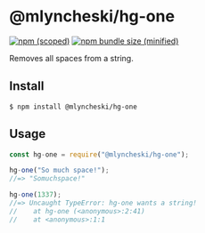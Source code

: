 # @mlyncheski/hg-one

[![npm (scoped)](https://img.shields.io/npm/v/@mlyncheski/hg-one.svg)](https://www.npmjs.com/package/@mlyncheski/hg-one)
[![npm bundle size (minified)](https://img.shields.io/bundlephobia/min/@mlyncheski/hg-one.svg)](https://www.npmjs.com/package/@mlyncheski/hg-one)

Removes all spaces from a string.

## Install

```
$ npm install @mlyncheski/hg-one
```

## Usage

```js
const hg-one = require("@mlyncheski/hg-one");

hg-one("So much space!");
//=> "Somuchspace!"

hg-one(1337);
//=> Uncaught TypeError: hg-one wants a string!
//    at hg-one (<anonymous>:2:41)
//    at <anonymous>:1:1
```